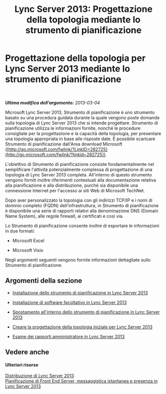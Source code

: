 ﻿---
title: 'Lync Server 2013: Progettazione della topologia mediante lo strumento di pianificazione'
TOCTitle: Progettazione della topologia mediante lo strumento di pianificazione
ms:assetid: 2a352f62-c5cb-4ef1-9aa9-7f0c1ab47455
ms:mtpsurl: https://technet.microsoft.com/it-it/library/Gg558631(v=OCS.15)
ms:contentKeyID: 52062117
ms.date: 08/24/2015
mtps_version: v=OCS.15
ms.translationtype: HT
---

# Progettazione della topologia per Lync Server 2013 mediante lo strumento di pianificazione

 

_**Ultima modifica dell'argomento:** 2013-03-04_

Microsoft Lync Server 2013, Strumento di pianificazione è uno strumento basato su una procedura guidata durante la quale vengono poste domande sulla topologia di Lync Server 2013 che si intende progettare. Strumento di pianificazione utilizza le informazioni fornite, nonché le procedure consigliate per la progettazione e la capacità della topologia, per presentare una topologia appropriata in base alle risposte date. È possibile scaricare Strumento di pianificazione dall'Area download Microsoft ([http://go.microsoft.com/fwlink/?LinkID=282725](http://go.microsoft.com/fwlink/?linkid=282725)).

L'obiettivo di Strumento di pianificazione consiste fondamentalmente nel semplificare l'attività potenzialmente complessa di progettazione di una topologia di Lync Server 2013 completa. All'interno di questo strumento vengono forniti inoltre riferimenti contestuali alla documentazione relativa alla pianificazione e alla distribuzione, purché sia disponibile una connessione Internet per l'accesso ai siti Web di Microsoft TechNet.

Dopo aver personalizzato la topologia con gli indirizzi TCP/IP e i nomi di dominio completo (FQDN) dell'infrastruttura, in Strumento di pianificazione è disponibile una serie di rapporti relativi alla denominazione DNS (Domain Name System), alle regole firewall, ai certificati e così via.

Lo Strumento di pianificazione consente inoltre di esportare le informazioni in due formati:

  - Microsoft Excel

  - Microsoft Visio

Negli argomenti seguenti vengono fornite informazioni dettagliate sullo Strumento di pianificazione.

## Argomenti della sezione

  - [Installazione dello strumento di pianificazione in Lync Server 2013](lync-server-2013-installing-the-planning-tool.md)

  - [Installazione di software facoltativo in Lync Server 2013](lync-server-2013-installing-optional-software.md)

  - [Spostamento all'interno dello strumento di pianificazione in Lync Server 2013](lync-server-2013-navigating-the-planning-tool.md)

  - [Creare la progettazione della topologia iniziale per Lync Server 2013](lync-server-2013-create-the-initial-topology-design.md)

  - [Esame dei rapporti amministratore in Lync Server 2013](lync-server-2013-reviewing-the-administrator-reports.md)

## Vedere anche

#### Ulteriori risorse

[Distribuzione di Lync Server 2013](lync-server-2013-deploying-lync-server.md)  
[Pianificazione di Front End Server, messaggistica istantanea e presenza in Lync Server 2013](lync-server-2013-planning-for-front-end-servers-instant-messaging-and-presence.md)


